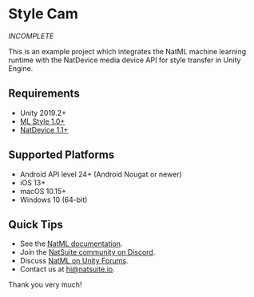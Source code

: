 # Style Cam
*INCOMPLETE*

This is an example project which integrates the NatML machine learning runtime with the NatDevice media device API for style transfer in Unity Engine.

## Requirements
- Unity 2019.2+
- [ML Style 1.0+](https://github.com/natsuite/ML-Style)
- [NatDevice 1.1+](https://assetstore.unity.com/packages/tools/integration/natdevice-media-device-api-162053)

## Supported Platforms
- Android API level 24+ (Android Nougat or newer)
- iOS 13+
- macOS 10.15+
- Windows 10 (64-bit)

## Quick Tips
- See the [NatML documentation](https://docs.natsuite.io/natml).
- Join the [NatSuite community on Discord](https://discord.gg/y5vwgXkz2f).
- Discuss [NatML on Unity Forums](https://forum.unity.com/threads/open-beta-natml-machine-learning-runtime.1109339/).
- Contact us at [hi@natsuite.io](mailto:hi@natsuite.io).

Thank you very much!